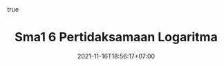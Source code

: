---
title : "Sma1 6 Pertidaksamaan Logaritma"
description : 
date : 2021-11-16T18:56:17+07:00
math : true
featured : false
draft : true
comment : true
toc : false
reward : false
keywords : 
  - 
  - 
  - 
  - 
kategori : 
  - 
topik :
  - 
  -
seri : 
  - 
images : 
cover : 
  - 
---
